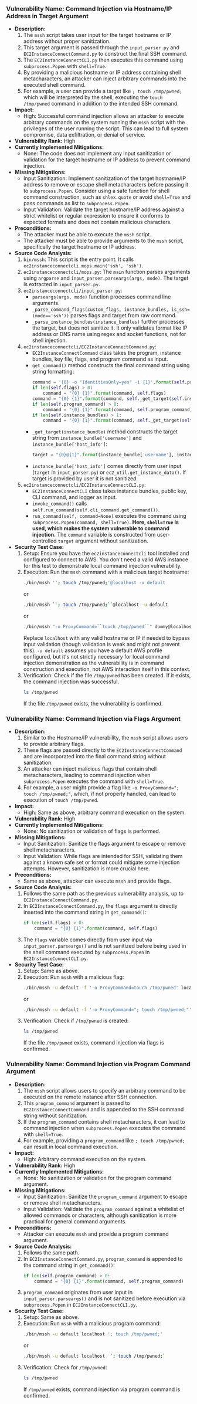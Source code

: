 ### Vulnerability Name: Command Injection via Hostname/IP Address in Target Argument

-   **Description:**
    1. The `mssh` script takes user input for the target hostname or IP address without proper sanitization.
    2. This target argument is passed through the `input_parser.py` and `EC2InstanceConnectCommand.py` to construct the final SSH command.
    3. The `EC2InstanceConnectCLI.py` then executes this command using `subprocess.Popen` with `shell=True`.
    4. By providing a malicious hostname or IP address containing shell metacharacters, an attacker can inject arbitrary commands into the executed shell command.
    5. For example, a user can provide a target like ``; touch /tmp/pwned;`` which will be interpreted by the shell, executing the `touch /tmp/pwned` command in addition to the intended SSH command.
-   **Impact:**
    - High: Successful command injection allows an attacker to execute arbitrary commands on the system running the `mssh` script with the privileges of the user running the script. This can lead to full system compromise, data exfiltration, or denial of service.
-   **Vulnerability Rank:** High
-   **Currently Implemented Mitigations:**
    - None: The code does not implement any input sanitization or validation for the target hostname or IP address to prevent command injection.
-   **Missing Mitigations:**
    - Input Sanitization: Implement sanitization of the target hostname/IP address to remove or escape shell metacharacters before passing it to `subprocess.Popen`. Consider using a safe function for shell command construction, such as `shlex.quote` or avoid `shell=True` and pass commands as list to `subprocess.Popen`.
    - Input Validation: Validate the target hostname/IP address against a strict whitelist or regular expression to ensure it conforms to expected formats and does not contain malicious characters.
-   **Preconditions:**
    - The attacker must be able to execute the `mssh` script.
    - The attacker must be able to provide arguments to the `mssh` script, specifically the target hostname or IP address.
-   **Source Code Analysis:**
    1. `bin/mssh`: This script is the entry point. It calls `ec2instanceconnectcli.mops.main('ssh', 'ssh')`.
    2. `ec2instanceconnectcli/mops.py`: The `main` function parses arguments using `argparse` and `input_parser.parseargs(args, mode)`. The target is extracted in `input_parser.py`.
    3. `ec2instanceconnectcli/input_parser.py`:
        - `parseargs(args, mode)` function processes command line arguments.
        - `_parse_command_flags(custom_flags, instance_bundles, is_ssh=(mode=='ssh'))` parses flags and target from raw command.
        - `_parse_instance_bundles(instance_bundles)` further processes the target, but does not sanitize it. It only validates format like IP address or DNS name using regex and socket functions, not for shell injection.
    4. `ec2instanceconnectcli/EC2InstanceConnectCommand.py`:
        - `EC2InstanceConnectCommand` class takes the program, instance bundles, key file, flags, and program command as input.
        - `get_command()` method constructs the final command string using string formatting:
          ```python
          command = '{0} -o "IdentitiesOnly=yes" -i {1}'.format(self.program, self.key_file)
          if len(self.flags) > 0:
              command = "{0} {1}".format(command, self.flags)
          command = "{0} {1}".format(command, self._get_target(self.instance_bundles[0]))
          if len(self.program_command) > 0:
              command = "{0} {1}".format(command, self.program_command)
          if len(self.instance_bundles) > 1:
              command = "{0} {1}".format(command, self._get_target(self.instance_bundles[1]))
          ```
        - `_get_target(instance_bundle)` method constructs the target string from `instance_bundle['username']` and `instance_bundle['host_info']`:
          ```python
          target = "{0}@{1}".format(instance_bundle['username'], instance_bundle['host_info'])
          ```
        - `instance_bundle['host_info']` comes directly from user input (`target` in `input_parser.py`) or `ec2_util.get_instance_data()`. If target is provided by user it is not sanitized.
    5. `ec2instanceconnectcli/EC2InstanceConnectCLI.py`:
        - `EC2InstanceConnectCLI` class takes instance bundles, public key, CLI command, and logger as input.
        - `invoke_command()` calls `self.run_command(self.cli_command.get_command())`.
        - `run_command(self, command=None)` executes the command using `subprocess.Popen(command, shell=True)`. **Here, `shell=True` is used, which makes the system vulnerable to command injection.** The `command` variable is constructed from user-controlled `target` argument without sanitization.
-   **Security Test Case:**
    1. Setup: Ensure you have the `ec2instanceconnectcli` tool installed and configured to connect to AWS. You don't need a valid AWS instance for this test to demonstrate local command injection vulnerability.
    2. Execution: Run the `mssh` command with a malicious target hostname:
        ```bash
        ./bin/mssh ''; touch /tmp/pwned;'@localhost -u default
        ```
        or
        ```bash
        ./bin/mssh ``; touch /tmp/pwned;``@localhost -u default
        ```
        or
        ```bash
        ./bin/mssh "-o ProxyCommand=``touch /tmp/pwned``" dummy@localhost -u default
        ```
        Replace `localhost` with any valid hostname or IP if needed to bypass input validation (though validation is weak and might not prevent this). `-u default` assumes you have a default AWS profile configured, but it's not strictly necessary for local command injection demonstration as the vulnerability is in command construction and execution, not AWS interaction itself in this context.
    3. Verification: Check if the file `/tmp/pwned` has been created. If it exists, the command injection was successful.
        ```bash
        ls /tmp/pwned
        ```
        If the file `/tmp/pwned` exists, the vulnerability is confirmed.

### Vulnerability Name: Command Injection via Flags Argument

-   **Description:**
    1. Similar to the Hostname/IP vulnerability, the `mssh` script allows users to provide arbitrary flags.
    2. These flags are passed directly to the `EC2InstanceConnectCommand` and are incorporated into the final command string without sanitization.
    3. An attacker can inject malicious flags that contain shell metacharacters, leading to command injection when `subprocess.Popen` executes the command with `shell=True`.
    4. For example, a user might provide a flag like `-o ProxyCommand="; touch /tmp/pwned;"`, which, if not properly handled, can lead to execution of `touch /tmp/pwned`.
-   **Impact:**
    - High:  Same as above, arbitrary command execution on the system.
-   **Vulnerability Rank:** High
-   **Currently Implemented Mitigations:**
    - None: No sanitization or validation of flags is performed.
-   **Missing Mitigations:**
    - Input Sanitization: Sanitize the flags argument to escape or remove shell metacharacters.
    - Input Validation: While flags are intended for SSH, validating them against a known safe set or format could mitigate some injection attempts. However, sanitization is more crucial here.
-   **Preconditions:**
    - Same as above, attacker can execute `mssh` and provide flags.
-   **Source Code Analysis:**
    1. Follows the same path as the previous vulnerability analysis, up to `EC2InstanceConnectCommand.py`.
    2. In `EC2InstanceConnectCommand.py`, the `flags` argument is directly inserted into the command string in `get_command()`:
        ```python
        if len(self.flags) > 0:
            command = "{0} {1}".format(command, self.flags)
        ```
    3. The `flags` variable comes directly from user input via `input_parser.parseargs()` and is not sanitized before being used in the shell command executed by `subprocess.Popen` in `EC2InstanceConnectCLI.py`.
-   **Security Test Case:**
    1. Setup: Same as above.
    2. Execution: Run `mssh` with a malicious flag:
        ```bash
        ./bin/mssh -u default -f '-o ProxyCommand=touch /tmp/pwned' localhost
        ```
        or
        ```bash
        ./bin/mssh -u default -f '-o ProxyCommand="; touch /tmp/pwned;"' localhost
        ```
    3. Verification: Check if `/tmp/pwned` is created:
        ```bash
        ls /tmp/pwned
        ```
        If the file `/tmp/pwned` exists, command injection via flags is confirmed.

### Vulnerability Name: Command Injection via Program Command Argument

-   **Description:**
    1. The `mssh` script allows users to specify an arbitrary command to be executed on the remote instance after SSH connection.
    2. This `program_command` argument is passed to `EC2InstanceConnectCommand` and is appended to the SSH command string without sanitization.
    3. If the `program_command` contains shell metacharacters, it can lead to command injection when `subprocess.Popen` executes the command with `shell=True`.
    4. For example, providing a `program_command` like `; touch /tmp/pwned;` can result in local command execution.
-   **Impact:**
    - High: Arbitrary command execution on the system.
-   **Vulnerability Rank:** High
-   **Currently Implemented Mitigations:**
    - None: No sanitization or validation for the program command argument.
-   **Missing Mitigations:**
    - Input Sanitization: Sanitize the `program_command` argument to escape or remove shell metacharacters.
    - Input Validation: Validate the `program_command` against a whitelist of allowed commands or characters, although sanitization is more practical for general command arguments.
-   **Preconditions:**
    - Attacker can execute `mssh` and provide a program command argument.
-   **Source Code Analysis:**
    1. Follows the same path.
    2. In `EC2InstanceConnectCommand.py`, `program_command` is appended to the command string in `get_command()`:
        ```python
        if len(self.program_command) > 0:
            command = "{0} {1}".format(command, self.program_command)
        ```
    3. `program_command` originates from user input in `input_parser.parseargs()` and is not sanitized before execution via `subprocess.Popen` in `EC2InstanceConnectCLI.py`.
-   **Security Test Case:**
    1. Setup: Same as above.
    2. Execution: Run `mssh` with a malicious program command:
        ```bash
        ./bin/mssh -u default localhost '; touch /tmp/pwned;'
        ```
        or
        ```bash
        ./bin/mssh -u default localhost  `; touch /tmp/pwned;`
        ```
    3. Verification: Check for `/tmp/pwned`:
        ```bash
        ls /tmp/pwned
        ```
        If `/tmp/pwned` exists, command injection via program command is confirmed.